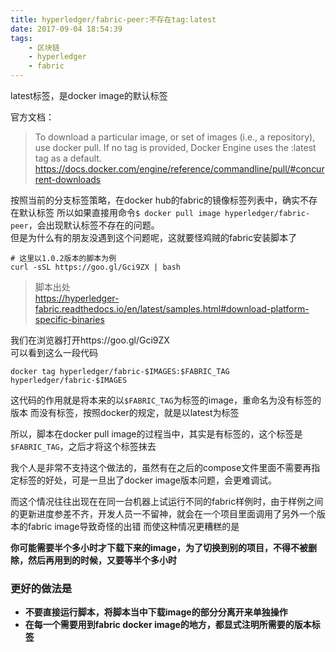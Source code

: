 ```yaml
---
title: hyperledger/fabric-peer:不存在tag:latest
date: 2017-09-04 18:54:39
tags:
    - 区块链
    - hyperledger
    - fabric
---
```


latest标签，是docker image的默认标签

官方文档：
>To download a particular image, or set of images (i.e., a repository), use docker pull. If no tag is provided, Docker Engine uses the :latest tag as a default.   
https://docs.docker.com/engine/reference/commandline/pull/#concurrent-downloads

按照当前的分支标签策略，在docker hub的fabric的镜像标签列表中，确实不存在默认标签
所以如果直接用命令`$ docker pull image hyperledger/fabric-peer`，会出现默认标签不存在的问题。  
但是为什么有的朋友没遇到这个问题呢，这就要怪鸡贼的fabric安装脚本了

```
# 这里以1.0.2版本的脚本为例
curl -sSL https://goo.gl/Gci9ZX | bash
```

>脚本出处  
https://hyperledger-fabric.readthedocs.io/en/latest/samples.html#download-platform-specific-binaries

我们在浏览器打开https://goo.gl/Gci9ZX  
可以看到这么一段代码
```
docker tag hyperledger/fabric-$IMAGES:$FABRIC_TAG hyperledger/fabric-$IMAGES
```
这代码的作用就是将本来的以`$FABRIC_TAG`为标签的image，重命名为没有标签的版本
而没有标签，按照docker的规定，就是以latest为标签

所以，脚本在docker pull image的过程当中，其实是有标签的，这个标签是`$FABRIC_TAG`，之后才将这个标签抹去

我个人是非常不支持这个做法的，虽然有在之后的compose文件里面不需要再指定标签的好处，可是一旦出了docker image版本问题，会更难调试。  

而这个情况往往出现在在同一台机器上试运行不同的fabric样例时，由于样例之间的更新进度参差不齐，开发人员一不留神，就会在一个项目里面调用了另外一个版本的fabric image导致奇怪的出错
而使这种情况更糟糕的是

__你可能需要半个多小时才下载下来的image，为了切换到别的项目，不得不被删除，然后再用到的时候，又要等半个多小时__

### 更好的做法是
 - __不要直接运行脚本，将脚本当中下载image的部分分离开来单独操作__
 - __在每一个需要用到fabric docker image的地方，都显式注明所需要的版本标签__



